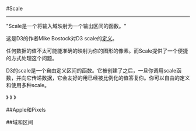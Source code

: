 #Scale

----

"Scale是一个将输入域映射为一个输出区间的函数。"

这是D3的作者Mike Bostock对D3 scale的[定义](https://github.com/mbostock/d3/wiki/Quantitative-Scales)。

任何数据的值不太可能能准确的映射为你的图形的像素。而Scale提供了一个便捷的方式处理这个问题。

D3的scale是一个自由定义区间的函数。它被创建了之后，一旦你调用scale函数，并向它传递数据，它会友好的用已经被比例化的值答复你。你可以自由的定义和使用多种scale。

》
》
》

##Apple和Pixels

##域和区间


